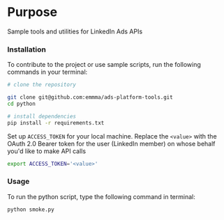 # Purpose
Sample tools and utilities for LinkedIn Ads APIs

### Installation
To contribute to the project or use sample scripts, run the following commands in your terminal:


```bash
# clone the repository

git clone git@github.com:emmma/ads-platform-tools.git
cd python

# install dependencies
pip install -r requirements.txt
```

Set up `ACCESS_TOKEN` for your local machine.  Replace the `<value>` with the OAuth 2.0 Bearer token for the user (LinkedIn member) on whose behalf you'd like to make API calls

```bash
export ACCESS_TOKEN='<value>'
```

### Usage
To run the python script, type the following command in terminal:

```bash
python smoke.py
```